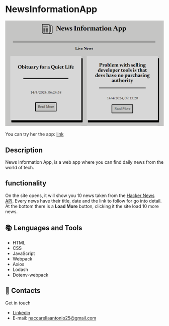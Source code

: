 # NewsInformationApp

![NewsInformationApp](src/img/screen-app.png "Screen of the app.")

You can try her the app: [link](https://newsinformationapp.netlify.app)

## Description

News Information App, is a
web app where you can find daily news from the world of tech.

## functionality

On the site opens, it will show you 10 news taken from the [Hacker News API](https://github.com/HackerNews/API).
Every news have their title, date and the link to follow for go into detail.
At the bottom there is a **Load More** button, clicking it the site load 10 more news.

## :books: Lenguages and Tools

- HTML
- CSS
- JavaScript
- Webpack
- Axios
- Lodash
- Dotenv-webpack

## :e-mail: Contacts

Get in touch

- [Linkedin](https://www.linkedin.com/in/antonio-naccarella-31976725a/)
- E-mail: naccarellaantonio25@gmail.com

